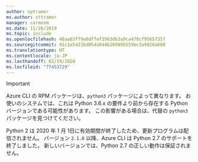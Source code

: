 ```yaml
---
author: sptramer
ms.author: sttramer
manager: carmonm
ms.date: 11/26/2019
ms.topic: include
ms.openlocfilehash: 48aa83ff9a0dffef3563db3a9ca470cf95657357
ms.sourcegitcommit: 91c1e5423bd054a948620999b559bc3a9828a688
ms.translationtype: HT
ms.contentlocale: ja-JP
ms.lasthandoff: 02/19/2020
ms.locfileid: "77453729"
---
```

> [!IMPORTANT]
>
> Azure CLI の RPM パッケージは、`python3` パッケージによって異なります。 お使いのシステムでは、これは Python 3.6.x の要件より前から存在する Python バージョンである可能性があります。 この影響がある場合は、代替の `python3` パッケージを見つけてください。
>
> Python 2 は 2020 年 1 月 1日に有効期間が終了したため、更新プログラムは配信されません。 バージョン `2.1.0` 以降、Azure CLI は Python 2.7 のサポートを終了しました。 新しいバージョンでは、Python 2.7 の正しい動作は保証されません。
